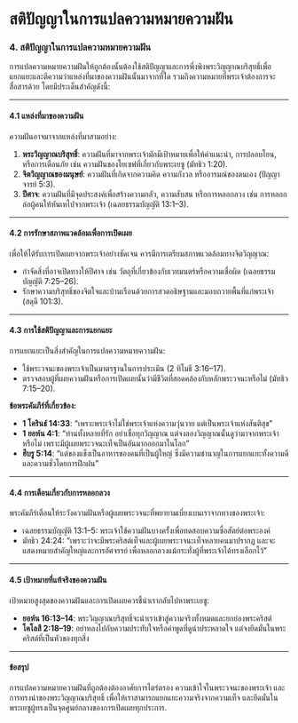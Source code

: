 ﻿# สติปัญญาในการแปลความหมายความฝัน

### **4. สติปัญญาในการแปลความหมายความฝัน**

การแปลความหมายความฝันให้ถูกต้องนั้นต้องใช้สติปัญญาและการพึ่งพิงพระวิญญาณบริสุทธิ์เพื่อแยกแยะและตีความว่าแหล่งที่มาของความฝันนั้นมาจากที่ใด รวมถึงความหมายที่พระเจ้าต้องการจะสื่อสารด้วย โดยมีประเด็นสำคัญดังนี้:

---

#### **4.1 แหล่งที่มาของความฝัน**
ความฝันอาจมาจากแหล่งที่มาสามอย่าง:
1. **พระวิญญาณบริสุทธิ์**: ความฝันที่มาจากพระเจ้ามักมีเป้าหมายเพื่อให้คำแนะนำ, การปลอบโยน, หรือการเตือนภัย เช่น ความฝันของโยเซฟที่เกี่ยวกับพระเยซู (มัทธิว 1:20).
2. **จิตวิญญาณของมนุษย์**: ความฝันที่เกิดจากความคิด ความกังวล หรืออารมณ์ของตนเอง (ปัญญาจารย์ 5:3).
3. **ปีศาจ**: ความฝันที่มีจุดประสงค์เพื่อสร้างความกลัว, ความสับสน หรือการหลอกลวง เช่น การหลอกล่อผู้คนให้หันเหไปจากพระเจ้า (เฉลยธรรมบัญญัติ 13:1–3).

---

#### **4.2 การรักษาสภาพแวดล้อมเพื่อการเปิดเผย**
เพื่อให้ได้รับการเปิดเผยจากพระเจ้าอย่างชัดเจน ควรมีการเตรียมสภาพแวดล้อมทางจิตวิญญาณ:
- กำจัดสิ่งที่อาจเปิดทางให้ปีศาจ เช่น วัตถุที่เกี่ยวข้องกับเวทมนตร์หรือความเชื่อผิด (เฉลยธรรมบัญญัติ 7:25–26).
- รักษาความบริสุทธิ์ของจิตใจและบ้านเรือนด้วยการสวดอธิษฐานและมอบถวายพื้นที่แก่พระเจ้า (สดุดี 101:3).

---

#### **4.3 การใช้สติปัญญาและการแยกแยะ**
การแยกแยะเป็นสิ่งสำคัญในการแปลความหมายความฝัน:
- ใช้พระวจนะของพระเจ้าเป็นมาตรฐานในการประเมิน (2 ทิโมธี 3:16–17).
- ตรวจสอบผู้ที่เผยความฝันหรือการเปิดเผยนั้นว่ามีชีวิตที่สอดคล้องกับหลักพระวจนะหรือไม่ (มัทธิว 7:15–20).

**ข้อพระคัมภีร์ที่เกี่ยวข้อง:**
- **1 โครินธ์ 14:33**: “เพราะพระเจ้าไม่ใช่พระเจ้าแห่งความวุ่นวาย แต่เป็นพระเจ้าแห่งสันติสุข”
- **1 ยอห์น 4:1**: “ท่านทั้งหลายที่รัก อย่าเชื่อทุกวิญญาณ แต่จงลองวิญญาณนั้นดูว่ามาจากพระเจ้าหรือไม่ เพราะมีผู้เผยพระวจนะเท็จเป็นอันมากออกมาในโลก”
- **ฮีบรู 5:14**: “แต่ของแข็งเป็นอาหารของคนที่เป็นผู้ใหญ่ ซึ่งมีความชำนาญในการแยกแยะทั้งความดีและความชั่วโดยการฝึกฝน”

---

#### **4.4 การเตือนเกี่ยวกับการหลอกลวง**
พระคัมภีร์เตือนให้ระวังความฝันหรือผู้เผยพระวจนะที่พยายามเบี่ยงเบนเราจากทางของพระเจ้า:
- เฉลยธรรมบัญญัติ 13:1–5: พระเจ้าใช้ความฝันบางครั้งเพื่อทดสอบความซื่อสัตย์ต่อพระองค์
- มัทธิว 24:24: “เพราะว่าจะมีพระคริสต์เท็จและผู้เผยพระวจนะเท็จหลายคนมาปรากฏ และจะแสดงหมายสำคัญใหญ่และการอัศจรรย์ เพื่อหลอกลวงแม้กระทั่งผู้ที่พระเจ้าได้ทรงเลือกไว้”

---

#### **4.5 เป้าหมายที่แท้จริงของความฝัน**
เป้าหมายสูงสุดของความฝันและการเปิดเผยควรชี้นำเรากลับไปหาพระเยซู:
- **ยอห์น 16:13–14**: พระวิญญาณบริสุทธิ์จะนำเราเข้าสู่ความจริงทั้งหมดและยกย่องพระคริสต์
- **โคโลสี 2:18–19**: อย่าหลงไปกับความประทับใจหรือคำพูดที่ดูน่าประหลาดใจ แต่จงยึดมั่นในพระคริสต์ที่เป็นหัวของทุกสิ่ง

---

#### **ข้อสรุป**
การแปลความหมายความฝันที่ถูกต้องต้องอาศัยการไตร่ตรอง ความเข้าใจในพระวจนะของพระเจ้า และการทรงนำของพระวิญญาณบริสุทธิ์ เพื่อให้เราสามารถแยกแยะความจริงจากความเท็จ และยึดมั่นในพระเยซูผู้ทรงเป็นจุดศูนย์กลางของการเปิดเผยทุกประการ.